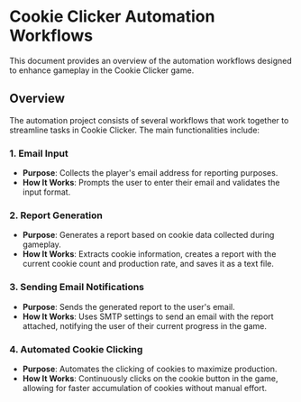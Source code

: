 # Cookie Clicker Automation Workflows

This document provides an overview of the automation workflows designed to enhance gameplay in the Cookie Clicker game.

## Overview

The automation project consists of several workflows that work together to streamline tasks in Cookie Clicker. The main functionalities include:

### 1. Email Input
- **Purpose**: Collects the player's email address for reporting purposes.
- **How It Works**: Prompts the user to enter their email and validates the input format.

### 2. Report Generation
- **Purpose**: Generates a report based on cookie data collected during gameplay.
- **How It Works**: Extracts cookie information, creates a report with the current cookie count and production rate, and saves it as a text file.

### 3. Sending Email Notifications
- **Purpose**: Sends the generated report to the user's email.
- **How It Works**: Uses SMTP settings to send an email with the report attached, notifying the user of their current progress in the game.

### 4. Automated Cookie Clicking
- **Purpose**: Automates the clicking of cookies to maximize production.
- **How It Works**: Continuously clicks on the cookie button in the game, allowing for faster accumulation of cookies without manual effort.

